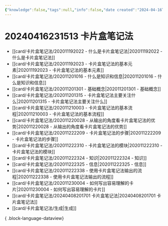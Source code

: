 ```yaml
---
{"knowledge":false,"tags":null,"info":false,"date created":"2024-04-16T23:15:07+08:00","date modified":"2024-04-21T10:39:02+08:00","dg-publish":true,"permalink":"/000 Topic Index/笔记方法/20240416231513 卡片盒笔记法/","dgPassFrontmatter":true,"noteIcon":"2","created":"2024-04-16T23:15:07+08:00","updated":"2024-04-21T10:39:02+08:00"}
---
```



# 20240416231513 卡片盒笔记法

- [[card/卡片盒笔记法/202011192022 - 什么是卡片盒笔记法\|202011192022 - 什么是卡片盒笔记法]]
- [[card/卡片盒笔记法/202011192023 - 卡片盒笔记法的基本元素\|202011192023 - 卡片盒笔记法的基本元素]]
- [[card/卡片盒笔记法/202011201016 - 什么是知识和信息\|202011201016 - 什么是知识和信息]]
- [[card/卡片盒笔记法/202011201301 - 基础概念\|202011201301 - 基础概念]]
- [[card/卡片盒笔记法/202011201315 - 卡片盒笔记法主要关注什么\|202011201315 - 卡片盒笔记法主要关注什么]]
- [[card/卡片盒笔记法/202011210003 - 卡片盒笔记法的基本流程\|202011210003 - 卡片盒笔记法的基本流程]]
- [[card/卡片盒笔记法/202011220028 - 从输出的角度看卡片盒笔记法的优势\|202011220028 - 从输出的角度看卡片盒笔记法的优势]]
- [[card/卡片盒笔记法/202011222209 - 卡片盒笔记法的步骤\|202011222209 - 卡片盒笔记法的步骤]]
- [[card/卡片盒笔记法/202011222310 - 卡片盒笔记法的模块\|202011222310 - 卡片盒笔记法的模块]]
- [[card/卡片盒笔记法/202011222324 - 知识\|202011222324 - 知识]]
- [[card/卡片盒笔记法/202011222325 - 信息\|202011222325 - 信息]]
- [[card/卡片盒笔记法/202011222338 - 使用卡片盒笔记法输出的流程\|202011222338 - 使用卡片盒笔记法输出的流程]]
- [[card/卡片盒笔记法/202011230004 - 如何写出容易理解的卡片\|202011230004 - 如何写出容易理解的卡片]]
- [[card/卡片盒笔记法/20240408201701 卡片盒笔记法\|20240408201701 卡片盒笔记法]]
- [[card/卡片盒笔记法/生成\|生成]]

{ .block-language-dataview}
